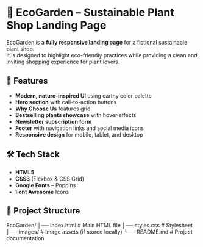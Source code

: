 # 🌿 EcoGarden – Sustainable Plant Shop Landing Page

EcoGarden is a **fully responsive landing page** for a fictional sustainable plant shop.  
It is designed to highlight eco-friendly practices while providing a clean and inviting shopping experience for plant lovers.  

## 📌 Features

- **Modern, nature-inspired UI** using earthy color palette
- **Hero section** with call-to-action buttons
- **Why Choose Us** features grid
- **Bestselling plants showcase** with hover effects
- **Newsletter subscription form**
- **Footer** with navigation links and social media icons
- **Responsive design** for mobile, tablet, and desktop

## 🛠 Tech Stack

- **HTML5**
- **CSS3** (Flexbox & CSS Grid)
- **Google Fonts** – Poppins
- **Font Awesome** Icons

## 📂 Project Structure

EcoGarden/
│── index.html # Main HTML file
│── styles.css # Stylesheet
│── images/ # Image assets (if stored locally)
└── README.md # Project documentation
